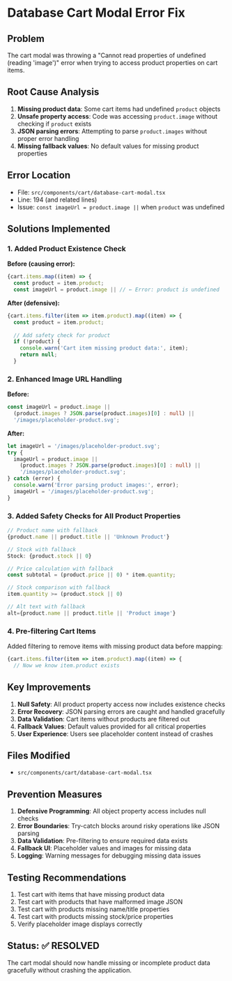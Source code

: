 # Database Cart Modal Error Fix

## Problem
The cart modal was throwing a "Cannot read properties of undefined (reading 'image')" error when trying to access product properties on cart items.

## Root Cause Analysis
1. **Missing product data**: Some cart items had undefined `product` objects
2. **Unsafe property access**: Code was accessing `product.image` without checking if `product` exists
3. **JSON parsing errors**: Attempting to parse `product.images` without proper error handling
4. **Missing fallback values**: No default values for missing product properties

## Error Location
- File: `src/components/cart/database-cart-modal.tsx`
- Line: 194 (and related lines)
- Issue: `const imageUrl = product.image ||` when `product` was undefined

## Solutions Implemented

### 1. Added Product Existence Check
**Before (causing error):**
```typescript
{cart.items.map((item) => {
  const product = item.product;
  const imageUrl = product.image || // ← Error: product is undefined
```

**After (defensive):**
```typescript
{cart.items.filter(item => item.product).map((item) => {
  const product = item.product;
  
  // Add safety check for product
  if (!product) {
    console.warn('Cart item missing product data:', item);
    return null;
  }
```

### 2. Enhanced Image URL Handling
**Before:**
```typescript
const imageUrl = product.image || 
  (product.images ? JSON.parse(product.images)[0] : null) ||
  '/images/placeholder-product.svg';
```

**After:**
```typescript
let imageUrl = '/images/placeholder-product.svg';
try {
  imageUrl = product.image || 
    (product.images ? JSON.parse(product.images)[0] : null) ||
    '/images/placeholder-product.svg';
} catch (error) {
  console.warn('Error parsing product images:', error);
  imageUrl = '/images/placeholder-product.svg';
}
```

### 3. Added Safety Checks for All Product Properties
```typescript
// Product name with fallback
{product.name || product.title || 'Unknown Product'}

// Stock with fallback
Stock: {product.stock || 0}

// Price calculation with fallback  
const subtotal = (product.price || 0) * item.quantity;

// Stock comparison with fallback
item.quantity >= (product.stock || 0)

// Alt text with fallback
alt={product.name || product.title || 'Product image'}
```

### 4. Pre-filtering Cart Items
Added filtering to remove items with missing product data before mapping:
```typescript
{cart.items.filter(item => item.product).map((item) => {
  // Now we know item.product exists
```

## Key Improvements
1. **Null Safety**: All product property access now includes existence checks
2. **Error Recovery**: JSON parsing errors are caught and handled gracefully
3. **Data Validation**: Cart items without products are filtered out
4. **Fallback Values**: Default values provided for all critical properties
5. **User Experience**: Users see placeholder content instead of crashes

## Files Modified
- `src/components/cart/database-cart-modal.tsx`

## Prevention Measures
1. **Defensive Programming**: All object property access includes null checks
2. **Error Boundaries**: Try-catch blocks around risky operations like JSON parsing
3. **Data Validation**: Pre-filtering to ensure required data exists
4. **Fallback UI**: Placeholder values and images for missing data
5. **Logging**: Warning messages for debugging missing data issues

## Testing Recommendations
1. Test cart with items that have missing product data
2. Test cart with products that have malformed image JSON
3. Test cart with products missing name/title properties
4. Test cart with products missing stock/price properties
5. Verify placeholder image displays correctly

## Status: ✅ RESOLVED
The cart modal should now handle missing or incomplete product data gracefully without crashing the application.